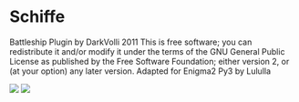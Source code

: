# Schiffe
 
Battleship Plugin by DarkVolli 2011
This is free software; you can redistribute it and/or modify it under
the terms of the GNU General Public License as published by the Free
Software Foundation; either version 2, or (at your option) any later
version.
Adapted for Enigma2 Py3 by Lululla


<img src="https://github.com/Belfagor2005/shiffe/blob/main/usr/lib/enigma2/python/Plugins/Extensions/Shiffe/Schiffe.png?raw=true"> 


<img src="https://i.ibb.co/fFFT93b/schiffe.jpg">